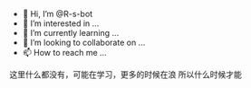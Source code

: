 - 👋 Hi, I’m @R-s-bot
- 👀 I’m interested in ...
- 🌱 I’m currently learning ...
- 💞️ I’m looking to collaborate on ...
- 📫 How to reach me ...

这里什么都没有，可能在学习，更多的时候在浪
所以什么时候才能

<!---
R-s-bot/R-s-bot is a ✨ special ✨ repository because its `README.md` (this file) appears on your GitHub profile.
You can click the Preview link to take a look at your changes.
--->
